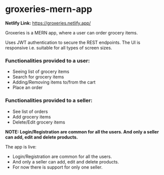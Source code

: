 # groxeries-mern-app
**Netlify Link:** https://groxeries.netlify.app/

Groxeries is a MERN app, where a user can order grocery items.

Uses JWT authentication to secure the REST endpoints. The UI is responsive i.e. suitable for all types of screen sizes.

### Functionalities provided to a user:
- Seeing list of grocery items
- Search for grocery items
- Adding/Removing items to/from the cart
- Place an order

### Functionalities provided to a seller:
- See list of orders
- Add grocery items
- Delete/Edit grocery items

**NOTE: Login/Registration are common for all the users. And only a seller can add, edit and delete products.**

The app is live:
- Login/Registration are common for all the users.
- And only a seller can add, edit and delete products.
- For now there is support for only one seller.
